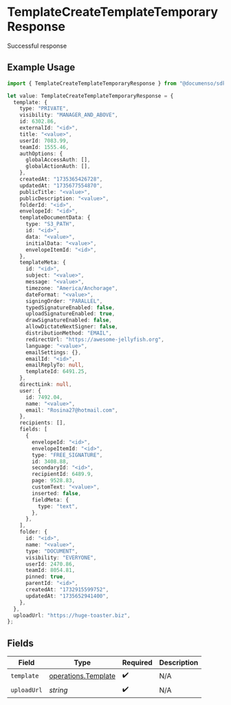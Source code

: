 # TemplateCreateTemplateTemporaryResponse

Successful response

## Example Usage

```typescript
import { TemplateCreateTemplateTemporaryResponse } from "@documenso/sdk-typescript/models/operations";

let value: TemplateCreateTemplateTemporaryResponse = {
  template: {
    type: "PRIVATE",
    visibility: "MANAGER_AND_ABOVE",
    id: 6302.86,
    externalId: "<id>",
    title: "<value>",
    userId: 7083.99,
    teamId: 1555.46,
    authOptions: {
      globalAccessAuth: [],
      globalActionAuth: [],
    },
    createdAt: "1735365426728",
    updatedAt: "1735677554870",
    publicTitle: "<value>",
    publicDescription: "<value>",
    folderId: "<id>",
    envelopeId: "<id>",
    templateDocumentData: {
      type: "S3_PATH",
      id: "<id>",
      data: "<value>",
      initialData: "<value>",
      envelopeItemId: "<id>",
    },
    templateMeta: {
      id: "<id>",
      subject: "<value>",
      message: "<value>",
      timezone: "America/Anchorage",
      dateFormat: "<value>",
      signingOrder: "PARALLEL",
      typedSignatureEnabled: false,
      uploadSignatureEnabled: true,
      drawSignatureEnabled: false,
      allowDictateNextSigner: false,
      distributionMethod: "EMAIL",
      redirectUrl: "https://awesome-jellyfish.org",
      language: "<value>",
      emailSettings: {},
      emailId: "<id>",
      emailReplyTo: null,
      templateId: 6491.25,
    },
    directLink: null,
    user: {
      id: 7492.04,
      name: "<value>",
      email: "Rosina27@hotmail.com",
    },
    recipients: [],
    fields: [
      {
        envelopeId: "<id>",
        envelopeItemId: "<id>",
        type: "FREE_SIGNATURE",
        id: 3408.88,
        secondaryId: "<id>",
        recipientId: 6489.9,
        page: 9528.83,
        customText: "<value>",
        inserted: false,
        fieldMeta: {
          type: "text",
        },
      },
    ],
    folder: {
      id: "<id>",
      name: "<value>",
      type: "DOCUMENT",
      visibility: "EVERYONE",
      userId: 2470.86,
      teamId: 8054.81,
      pinned: true,
      parentId: "<id>",
      createdAt: "1732915599752",
      updatedAt: "1735652941400",
    },
  },
  uploadUrl: "https://huge-toaster.biz",
};
```

## Fields

| Field                                                      | Type                                                       | Required                                                   | Description                                                |
| ---------------------------------------------------------- | ---------------------------------------------------------- | ---------------------------------------------------------- | ---------------------------------------------------------- |
| `template`                                                 | [operations.Template](../../models/operations/template.md) | :heavy_check_mark:                                         | N/A                                                        |
| `uploadUrl`                                                | *string*                                                   | :heavy_check_mark:                                         | N/A                                                        |